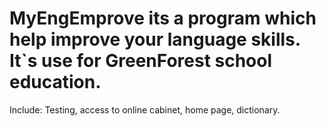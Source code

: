 # MyEngEmprove its a program which help improve your language skills. It`s use for GreenForest school education.
Include: Testing, access to online cabinet, home page, dictionary.
